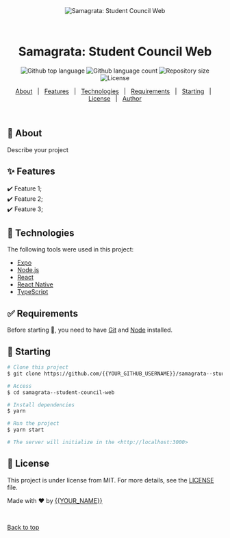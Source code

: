 <div align="center" id="top"> 
  <img src="./.github/app.gif" alt="Samagrata: Student Council Web" />

  &#xa0;

  <!-- <a href="https://samagratastudentcouncilweb.netlify.app">Demo</a> -->
</div>

<h1 align="center">Samagrata: Student Council Web</h1>

<p align="center">
  <img alt="Github top language" src="https://img.shields.io/github/languages/top/{{YOUR_GITHUB_USERNAME}}/samagrata--student-council-web?color=56BEB8">

  <img alt="Github language count" src="https://img.shields.io/github/languages/count/{{YOUR_GITHUB_USERNAME}}/samagrata--student-council-web?color=56BEB8">

  <img alt="Repository size" src="https://img.shields.io/github/repo-size/{{YOUR_GITHUB_USERNAME}}/samagrata--student-council-web?color=56BEB8">

  <img alt="License" src="https://img.shields.io/github/license/{{YOUR_GITHUB_USERNAME}}/samagrata--student-council-web?color=56BEB8">

  <!-- <img alt="Github issues" src="https://img.shields.io/github/issues/{{YOUR_GITHUB_USERNAME}}/samagrata--student-council-web?color=56BEB8" /> -->

  <!-- <img alt="Github forks" src="https://img.shields.io/github/forks/{{YOUR_GITHUB_USERNAME}}/samagrata--student-council-web?color=56BEB8" /> -->

  <!-- <img alt="Github stars" src="https://img.shields.io/github/stars/{{YOUR_GITHUB_USERNAME}}/samagrata--student-council-web?color=56BEB8" /> -->
</p>

<!-- Status -->

<!-- <h4 align="center"> 
	🚧  Samagrata  Student Council Web 🚀 Under construction...  🚧
</h4> 

<hr> -->

<p align="center">
  <a href="#dart-about">About</a> &#xa0; | &#xa0; 
  <a href="#sparkles-features">Features</a> &#xa0; | &#xa0;
  <a href="#rocket-technologies">Technologies</a> &#xa0; | &#xa0;
  <a href="#white_check_mark-requirements">Requirements</a> &#xa0; | &#xa0;
  <a href="#checkered_flag-starting">Starting</a> &#xa0; | &#xa0;
  <a href="#memo-license">License</a> &#xa0; | &#xa0;
  <a href="https://github.com/{{YOUR_GITHUB_USERNAME}}" target="_blank">Author</a>
</p>

<br>

## :dart: About ##

Describe your project

## :sparkles: Features ##

:heavy_check_mark: Feature 1;\
:heavy_check_mark: Feature 2;\
:heavy_check_mark: Feature 3;

## :rocket: Technologies ##

The following tools were used in this project:

- [Expo](https://expo.io/)
- [Node.js](https://nodejs.org/en/)
- [React](https://pt-br.reactjs.org/)
- [React Native](https://reactnative.dev/)
- [TypeScript](https://www.typescriptlang.org/)

## :white_check_mark: Requirements ##

Before starting :checkered_flag:, you need to have [Git](https://git-scm.com) and [Node](https://nodejs.org/en/) installed.

## :checkered_flag: Starting ##

```bash
# Clone this project
$ git clone https://github.com/{{YOUR_GITHUB_USERNAME}}/samagrata--student-council-web

# Access
$ cd samagrata--student-council-web

# Install dependencies
$ yarn

# Run the project
$ yarn start

# The server will initialize in the <http://localhost:3000>
```

## :memo: License ##

This project is under license from MIT. For more details, see the [LICENSE](LICENSE.md) file.


Made with :heart: by <a href="https://github.com/{{YOUR_GITHUB_USERNAME}}" target="_blank">{{YOUR_NAME}}</a>

&#xa0;

<a href="#top">Back to top</a>
